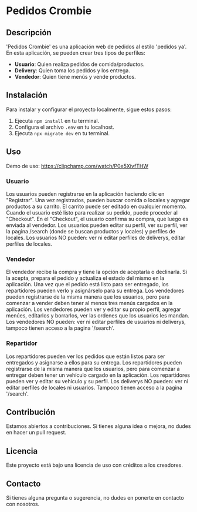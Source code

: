 # Pedidos Crombie

## Descripción
'Pedidos Crombie' es una aplicación web de pedidos al estilo 'pedidos ya'. En esta aplicación, se pueden crear tres tipos de perfiles: 
- **Usuario**: Quien realiza pedidos de comida/productos.
- **Delivery**: Quien toma los pedidos y los entrega.
- **Vendedor**: Quien tiene menús y vende productos.

## Instalación
Para instalar y configurar el proyecto localmente, sigue estos pasos:
1. Ejecuta `npm install` en tu terminal.
2. Configura el archivo `.env` en tu localhost.
3. Ejecuta `npx migrate dev` en tu terminal.

## Uso

Demo de uso:
https://clipchamp.com/watch/P0e5XivfTHW

### Usuario
Los usuarios pueden registrarse en la aplicación haciendo clic en "Registrar". Una vez registrados, pueden buscar comida o locales y agregar productos a su carrito. El carrito puede ser editado en cualquier momento. Cuando el usuario esté listo para realizar su pedido, puede proceder al "Checkout". En el "Checkout", el usuario confirma su compra, que luego es enviada al vendedor. Los usuarios pueden editar su perfil, ver su perfil, ver la pagina /search (donde se buscan productos y locales) y perfiles de locales. Los usuarios NO pueden: ver ni editar perfiles de deliverys, editar perfiles de locales.

### Vendedor
El vendedor recibe la compra y tiene la opción de aceptarla o declinarla. Si la acepta, prepara el pedido y actualiza el estado del mismo en la aplicación. Una vez que el pedido está listo para ser entregado, los repartidores pueden verlo y asignárselo para su entrega. Los vendedores pueden registrarse de la misma manera que los usuarios, pero para comenzar a vender deben tener al menos tres menús cargados en la aplicación. Los vendedores pueden ver y editar su propio perfil, agregar menúes, editarlos y borrarlos, ver las ordenes que los usuarios les mandan. Los vendedores NO pueden: ver ni editar perfiles de usuarios ni deliverys, tampoco tienen acceso a la pagina '/search'.

### Repartidor
Los repartidores pueden ver los pedidos que están listos para ser entregados y asignarse a ellos para su entrega. Los repartidores pueden registrarse de la misma manera que los usuarios, pero para comenzar a entregar deben tener un vehículo cargado en la aplicación. Los repartidores pueden ver y editar su vehiculo y su perfil. Los deliverys NO pueden: ver ni editar perfiles de locales ni usuarios. Tampoco tienen acceso a la pagina '/search'.

## Contribución
Estamos abiertos a contribuciones. Si tienes alguna idea o mejora, no dudes en hacer un pull request.

## Licencia
Este proyecto está bajo una licencia de uso con créditos a los creadores.

## Contacto
Si tienes alguna pregunta o sugerencia, no dudes en ponerte en contacto con nosotros.
